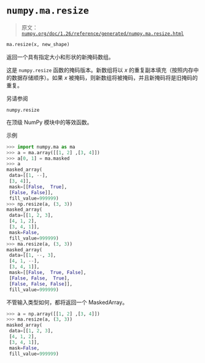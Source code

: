 # `numpy.ma.resize`

> 原文：[`numpy.org/doc/1.26/reference/generated/numpy.ma.resize.html`](https://numpy.org/doc/1.26/reference/generated/numpy.ma.resize.html)

```py
ma.resize(x, new_shape)
```

返回一个具有指定大小和形状的新掩码数组。

这是 `numpy.resize` 函数的掩码版本。新数组将以 *x* 的重复副本填充（按照内存中的数据存储顺序）。如果 *x* 被掩码，则新数组将被掩码，并且新掩码将是旧掩码的重复。

另请参阅

`numpy.resize`

在顶级 NumPy 模块中的等效函数。

示例

```py
>>> import numpy.ma as ma
>>> a = ma.array([[1, 2] ,[3, 4]])
>>> a[0, 1] = ma.masked
>>> a
masked_array(
 data=[[1, --],
 [3, 4]],
 mask=[[False,  True],
 [False, False]],
 fill_value=999999)
>>> np.resize(a, (3, 3))
masked_array(
 data=[[1, 2, 3],
 [4, 1, 2],
 [3, 4, 1]],
 mask=False,
 fill_value=999999)
>>> ma.resize(a, (3, 3))
masked_array(
 data=[[1, --, 3],
 [4, 1, --],
 [3, 4, 1]],
 mask=[[False,  True, False],
 [False, False,  True],
 [False, False, False]],
 fill_value=999999) 
```

不管输入类型如何，都将返回一个 MaskedArray。

```py
>>> a = np.array([[1, 2] ,[3, 4]])
>>> ma.resize(a, (3, 3))
masked_array(
 data=[[1, 2, 3],
 [4, 1, 2],
 [3, 4, 1]],
 mask=False,
 fill_value=999999) 
```
